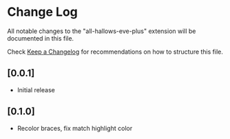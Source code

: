 # Change Log
All notable changes to the "all-hallows-eve-plus" extension will be documented in this file.

Check [Keep a Changelog](http://keepachangelog.com/) for recommendations on how to structure this file.

## [0.0.1]
- Initial release

## [0.1.0]
- Recolor braces, fix match highlight color
